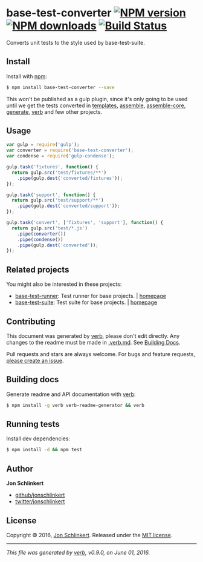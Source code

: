 # base-test-converter [![NPM version](https://img.shields.io/npm/v/base-test-converter.svg?style=flat)](https://www.npmjs.com/package/base-test-converter) [![NPM downloads](https://img.shields.io/npm/dm/base-test-converter.svg?style=flat)](https://npmjs.org/package/base-test-converter) [![Build Status](https://img.shields.io/travis/node-base/base-test-converter.svg?style=flat)](https://travis-ci.org/node-base/base-test-converter)

Converts unit tests to the style used by base-test-suite.

## Install

Install with [npm](https://www.npmjs.com/):

```sh
$ npm install base-test-converter --save
```

This won't be published as a gulp plugin, since it's only going to be used until we get the tests converted in [templates](https://github.com/jonschlinkert/templates), [assemble](https://github.com/assemble/assemble), [assemble-core](https://github.com/assemble/assemble-core), [generate](https://github.com/generate/generate), [verb](https://github.com/verbose/verb) and few other projects.

## Usage

```js
var gulp = require('gulp');
var converter = require('base-test-converter');
var condense = require('gulp-condense');

gulp.task('fixtures', function() {
  return gulp.src('test/fixtures/**')
    .pipe(gulp.dest('converted/fixtures'));
});

gulp.task('support', function() {
  return gulp.src('test/support/**')
    .pipe(gulp.dest('converted/support'));
});

gulp.task('convert', ['fixtures', 'support'], function() {
  return gulp.src('test/*.js')
    .pipe(converter())
    .pipe(condense())
    .pipe(gulp.dest('converted'));
});
```

## Related projects

You might also be interested in these projects:

* [base-test-runner](https://www.npmjs.com/package/base-test-runner): Test runner for base projects. | [homepage](https://github.com/jonschlinkert/base-test-runner)
* [base-test-suite](https://www.npmjs.com/package/base-test-suite): Test suite for base projects. | [homepage](https://github.com/jonschlinkert/base-test-suite)

## Contributing

This document was generated by [verb](https://github.com/verbose/verb), please don't edit directly. Any changes to the readme must be made in [.verb.md](.verb.md). See [Building Docs](#building-docs).

Pull requests and stars are always welcome. For bugs and feature requests, [please create an issue](https://github.com/node-base/base-test-converter/issues/new).

## Building docs

Generate readme and API documentation with [verb](https://github.com/verbose/verb):

```sh
$ npm install -g verb verb-readme-generator && verb
```

## Running tests

Install dev dependencies:

```sh
$ npm install -d && npm test
```

## Author

**Jon Schlinkert**

* [github/jonschlinkert](https://github.com/jonschlinkert)
* [twitter/jonschlinkert](http://twitter.com/jonschlinkert)

## License

Copyright © 2016, [Jon Schlinkert](https://github.com/jonschlinkert).
Released under the [MIT license](https://github.com/node-base/base-test-converter/blob/master/LICENSE).

***

_This file was generated by [verb](https://github.com/verbose/verb), v0.9.0, on June 01, 2016._